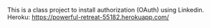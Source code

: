 This is a class project to install authorization (OAuth) using Linkedin.
Heroku:
https://powerful-retreat-55182.herokuapp.com/
